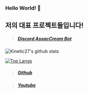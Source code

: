 ### Hello World! 👋
## 저의 대표 프로젝트들입니다!
> ##### [Discord AssacCream Bot](https://discord.com/oauth2/authorize?client_id=756328559827746847&permissions=8&scope=bot, "Invited Link")

![Kinetic27's github stats](https://github-readme-stats.vercel.app/api?username=ERRrOR404&show_icons=true)

[![Top Langs](https://github-readme-stats.vercel.app/api/top-langs/?username=ERRrOR404&layout=compact&theme=dracular)](https://github.com/ERRrOR404)

> ##### [Github](https://github.com/ERRrOR404/)

> ##### [Youtube](https://www.youtube.com/channel/UCnyAwLg9s0Wn35H5pPoK-rg)
